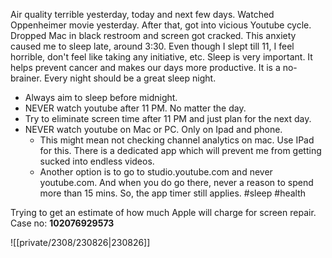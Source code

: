 Air quality terrible yesterday, today and next few days. Watched Oppenheimer movie yesterday. After that, got into vicious Youtube cycle. Dropped Mac in black restroom and screen got cracked. This anxiety caused me to sleep late, around 3:30. Even though I slept till 11, I feel horrible, don't feel like taking any initiative, etc. Sleep is very important. It helps prevent cancer and makes our days more productive. It is a no-brainer. Every night should be a great sleep night.
- Always aim to sleep before midnight.
- NEVER watch youtube after 11 PM. No matter the day.
- Try to eliminate screen time after 11 PM and just plan for the next day.
- NEVER watch youtube on Mac or PC. Only on Ipad and phone.
	- This might mean not checking channel analytics on mac. Use IPad for this. There is a dedicated app which will prevent me from getting sucked into endless videos.
	- Another option is to go to studio.youtube.com and never youtube.com. And when you do go there, never a reason to spend more than 15 mins. So, the app timer still applies.
#sleep #health 

Trying to get an estimate of how much Apple will charge for screen repair. Case no: **102076929573**

![[private/2308/230826|230826]]
